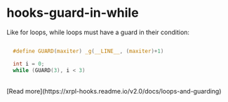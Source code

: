 # hooks-guard-in-while

Like for loops, while loops must have a guard in their condition:

```c

  #define GUARD(maxiter) _g(__LINE__, (maxiter)+1)

  int i = 0;
  while (GUARD(3), i < 3)
```

<BR/>
[Read more](https://xrpl-hooks.readme.io/v2.0/docs/loops-and-guarding)
